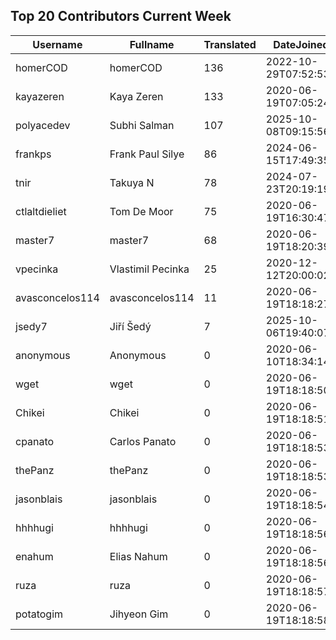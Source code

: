 ## Top 20 Contributors Current Week ##
|Username|Fullname|Translated|DateJoined|Language|
|--------|--------|----------|----------|-------|
|homerCOD|homerCOD|136|2022-10-29T07:52:53.|sr|
|kayazeren|Kaya Zeren|133|2020-06-19T07:05:24Z|tr|
|polyacedev|Subhi Salman|107|2025-10-08T09:15:56.|ar|
|frankps|Frank Paul Silye|86|2024-06-15T17:49:35.|nb_NO|
|tnir|Takuya N|78|2024-07-23T20:19:19.|ja|
|ctlaltdieliet|Tom De Moor|75|2020-06-19T16:30:47Z|nl|
|master7|master7|68|2020-06-19T18:20:39.|pl|
|vpecinka|Vlastimil Pecinka|25|2020-12-12T20:00:02.|cs|
|avasconcelos114|avasconcelos114|11|2020-06-19T18:18:27Z|ko|
|jsedy7|Jiří Šedý|7|2025-10-06T19:40:07.|cs|
|anonymous|Anonymous|0|2020-06-10T18:34:14.||
|wget|wget|0|2020-06-19T18:18:50Z|ro|
|Chikei|Chikei|0|2020-06-19T18:18:51Z|zh_Hant|
|cpanato|Carlos Panato|0|2020-06-19T18:18:53Z||
|thePanz|thePanz|0|2020-06-19T18:18:53Z||
|jasonblais|jasonblais|0|2020-06-19T18:18:54Z||
|hhhhugi|hhhhugi|0|2020-06-19T18:18:56.||
|enahum|Elias  Nahum|0|2020-06-19T18:18:56Z|es|
|ruza|ruza|0|2020-06-19T18:18:57.||
|potatogim|Jihyeon Gim|0|2020-06-19T18:18:58.|ko|
